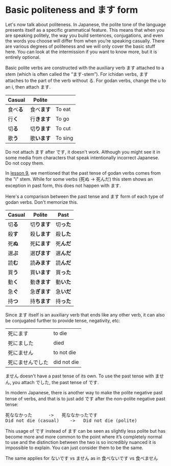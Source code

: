 # Basic politeness and ます form

Let's now talk about politeness. In Japanese, the polite tone of the language presents itself as a specific grammatical feature. This means that when you are speaking politely, the way you build sentences, conjugations, and even the words you choose will differ from when you’re speaking casually. There are various degrees of politeness and we will only cover the basic stuff here. You can look at the intermission if you want to know more, but it is entirely optional.

Basic polite verbs are constructed with the auxiliary verb ます attached to a stem (which is often called the “ます-stem”). For ichidan verbs, ます attaches to the part of the verb without る. For godan verbs, change the u to an i, then attach ます.

| Casual     | Polite       |         |
|------------|--------------|---------|
| 食べ**る** | 食べ**ます** | To eat  |
| 行**く**   | 行**きます** | To go   |
| 切**る**   | 切**ります** | To cut  |
| 歌**う**   | 歌**います** | To sing |

<div class="warning">
Do not attach ます after です, it doesn't work. Although you might see it in some media from characters that speak intentionally incorrect Japanese. Do not copy them. 
</div>

In [lesson 9](./Lesson9.md), we mentioned that the past tense of godan verbs comes from the "i" stem. While for some verbs (死ぬ \-\> 死んだ) this stem shows an exception in past form, this does not happen with ます.

Here's a comparison between the past tense and ます form of each type of godan verbs. Don't memorize this.

| Casual     | Polite       | Past         |
|------------|--------------|--------------|
| 切**る**   | 切**ります** | 切**った**   |
| 殺**す**   | 殺**します** | 殺**した**   |
| 死**ぬ**   | 死**にます** | 死**んだ**   |
| 選**ぶ**   | 選**びます** | 選**んだ**   |
| 読**む**   | 読**みます** | 読**んだ**   |
| 買**う**   | 買**います** | 買**った**   |
| 動**く**   | 動**きます** | 動**いた**   |
| 急**ぐ**   | 急**ぎます** | 急**いだ**   |
| 持**つ**   | 持**ちます** | 持**った**   |

Since ます itself is an auxiliary verb that ends like any other verb, it can also be conjugated further to provide tense, negativity, etc:

|                  |             |
|------------------|-------------|
| 死にます         | to die      |
| 死にました       | died        |
| 死にません       | to not die  |
| 死にませんでした | did not die |

ません doesn't have a past tense of its own. To use the past tense with ません, you attach でした, the past tense of です. 

In modern Japanese, there is another way to make the polite negative past tense of verbs, and that is to just add です after the non-polite negative past tense:

<pre>
死ななかった		->	 死ななかったです  
Did not die (casual)	->	 Did not die (polite)
</pre>

This usage of です instead of ます can be seen as slightly less polite but has become more and more common to the point where it’s completely normal to use and the distinction between the two is so incredibly nuanced it is impossible to explain. You can just consider them to be the same.

The same applies for ないです vs ません as in 食べないです vs 食べません  